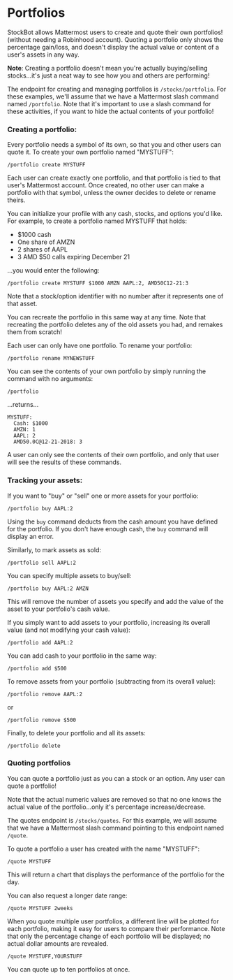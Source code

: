 # Portfolios

StockBot allows Mattermost users to create and quote their own portfolios! (without needing a Robinhood account). Quoting a portfolio only shows the percentage gain/loss, and doesn't display the actual value or content of a user's assets in any way.

**Note**: Creating a portfolio doesn't mean you're actually buying/selling stocks...it's just a neat way to see how you and others are performing!

The endpoint for creating and managing portfolios is `/stocks/portfolio`. For these examples, we'll assume that we have a Mattermost slash command named `/portfolio`. Note that it's important to use a slash command for these activities, if you want to hide the actual contents of your portfolio!

### Creating a portfolio:

Every portfolio needs a symbol of its own, so that you and other users can quote it. To create your own portfolio named "MYSTUFF":

`/portfolio create MYSTUFF`

Each user can create exactly one portfolio, and that portfolio is tied to that user's Mattermost account. Once created, no other user can make a portfolio with that symbol, unless the owner decides to delete or rename theirs.

You can initialize your profile with any cash, stocks, and options you'd like. For example, to create a portfolio named MYSTUFF that holds:
* $1000 cash
* One share of AMZN
* 2 shares of AAPL
* 3 AMD $50 calls expiring December 21

...you would enter the following:

`/portfolio create MYSTUFF $1000 AMZN AAPL:2, AMD50C12-21:3`

Note that a stock/option identifier with no number after it represents one of that asset.

You can recreate the portfolio in this same way at any time. Note that recreating the portfolio deletes any of the old assets you had, and remakes them from scratch!

Each user can only have one portfolio. To rename your portfolio:

`/portfolio rename MYNEWSTUFF`

You can see the contents of your own portfolio by simply running the command with no arguments:

`/portfolio`

...returns...

```
MYSTUFF:
  Cash: $1000
  AMZN: 1
  AAPL: 2
  AMD50.0C@12-21-2018: 3
```

A user can only see the contents of their own portfolio, and only that user will see the results of these commands.

### Tracking your assets:

If you want to "buy" or "sell" one or more assets for your portfolio:

`/portfolio buy AAPL:2`

Using the `buy` command deducts from the cash amount you have defined for the portfolio. If you don't have enough cash, the `buy` command will display an error.

Similarly, to mark assets as sold:

`/portfolio sell AAPL:2`

You can specify multiple assets to buy/sell:

`/portfolio buy AAPL:2 AMZN`

This will remove the number of assets you specify and add the value of the asset to your portfolio's cash value.

If you simply want to add assets to your portfolio, increasing its overall value (and not modifying your cash value):

`/portfolio add AAPL:2`

You can add cash to your portfolio in the same way:

`/portfolio add $500`

To remove assets from your portfolio (subtracting from its overall value):

`/portfolio remove AAPL:2`

or

`/portfolio remove $500`

Finally, to delete your portfolio and all its assets:

`/portfolio delete`

### Quoting portfolios

You can quote a portfolio just as you can a stock or an option. Any user can quote a portfolio!

Note that the actual numeric values are removed so that no one knows the actual value of the portfolio...only it's percentage increase/decrease.

The quotes endpoint is `/stocks/quotes`. For this example, we will assume that we have a Mattermost slash command pointing to this endpoint named `/quote`.

To quote a portfolio a user has created with the name "MYSTUFF":

`/quote MYSTUFF`

This will return a chart that displays the performance of the portfolio for the day.

You can also request a longer date range:

`/quote MYSTUFF 2weeks`

When you quote multiple user portfolios, a different line will be plotted for each portfolio, making it easy for users to compare their performance. Note that only the percentage change of each portfolio will be displayed; no actual dollar amounts are revealed.

`/quote MYSTUFF,YOURSTUFF`

You can quote up to ten portfolios at once.
